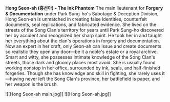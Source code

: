 **Hong Seon-ah (홍선아) - The Ink Phantom**
The main lieutenant for **Forgery & Documentation** under Park Sung-ho's Sabotage & Deception Division, Hong Seon-ah is unmatched in creating false identities, counterfeit documents, seal replications, and fabricated evidence. She lived on the streets of the Song Clan's territory for years until Park Sung-ho discovered her by accident and recognized her sharp spirit. He took her in and taught her everything about the clan's operations in forgery and documentation.
Now an expert in her craft, only Seon-ah can issue and create documents so realistic they open any door—be it a noble's estate or a royal archive. Smart and witty, she possesses intimate knowledge of the Song Clan's streets, those dark and gloomy places most avoid. She is usually found working nonstop in her office, surrounded by ink, seals, and half-finished forgeries.
Though she has knowledge and skill in fighting, she rarely uses it—having never left the Song Clan's province, her battlefield is paper, and her weapon is the brush.

![[Hong Seon-ah main.jpg]]
![[Hong Seon-ah.jpg]]